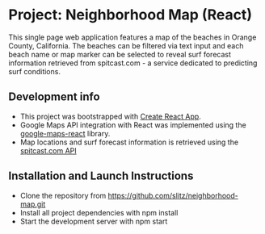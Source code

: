 # Project: Neighborhood Map (React)

This single page web application features a map of the beaches in Orange County,
California. The beaches can be filtered via text input and each beach name or
map marker can be selected to reveal surf forecast information retrieved from
spitcast.com - a service dedicated to predicting surf conditions.

## Development info

- This project was bootstrapped with [Create React App](https://github.com/facebookincubator/create-react-app).
- Google Maps API integration with React was implemented using the
[google-maps-react](https://www.npmjs.com/package/google-maps-react) library.
- Map locations and surf forecast information is retrieved using the [spitcast.com
API](http://www.spitcast.com/api/docs/)

## Installation and Launch Instructions
- Clone the repository from https://github.com/slitz/neighborhood-map.git
- Install all project dependencies with npm install
- Start the development server with npm start

